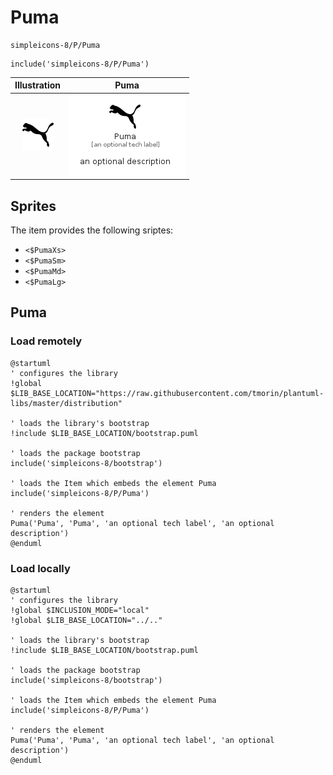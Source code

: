 # Puma


```text
simpleicons-8/P/Puma
```

```text
include('simpleicons-8/P/Puma')
```



| Illustration | Puma |
| :---: | :---: |
| ![illustration for Illustration](../../simpleicons-8/P/Puma.png) | ![illustration for Puma](../../simpleicons-8/P/Puma.Local.png) |



## Sprites
The item provides the following sriptes:

- `<$PumaXs>`
- `<$PumaSm>`
- `<$PumaMd>`
- `<$PumaLg>`





## Puma

### Load remotely
```plantuml
@startuml
' configures the library
!global $LIB_BASE_LOCATION="https://raw.githubusercontent.com/tmorin/plantuml-libs/master/distribution"

' loads the library's bootstrap
!include $LIB_BASE_LOCATION/bootstrap.puml

' loads the package bootstrap
include('simpleicons-8/bootstrap')

' loads the Item which embeds the element Puma
include('simpleicons-8/P/Puma')

' renders the element
Puma('Puma', 'Puma', 'an optional tech label', 'an optional description')
@enduml
```

### Load locally
```plantuml
@startuml
' configures the library
!global $INCLUSION_MODE="local"
!global $LIB_BASE_LOCATION="../.."

' loads the library's bootstrap
!include $LIB_BASE_LOCATION/bootstrap.puml

' loads the package bootstrap
include('simpleicons-8/bootstrap')

' loads the Item which embeds the element Puma
include('simpleicons-8/P/Puma')

' renders the element
Puma('Puma', 'Puma', 'an optional tech label', 'an optional description')
@enduml
```

